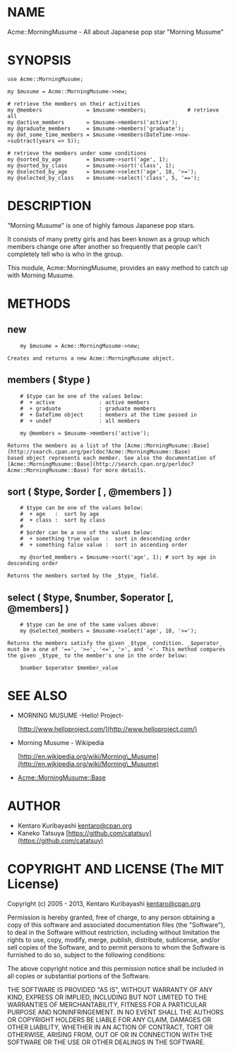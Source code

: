 # NAME

Acme::MorningMusume - All about Japanese pop star "Morning Musume"

# SYNOPSIS

    use Acme::MorningMusume;

    my $musume = Acme::MorningMusume->new;

    # retrieve the members on their activities
    my @members              = $musume->members;             # retrieve all
    my @active_members       = $musume->members('active');
    my @graduate_members     = $musume->members('graduate');
    my @at_some_time_members = $musume->members(DateTime->now->subtract(years => 5));

    # retrieve the members under some conditions
    my @sorted_by_age        = $musume->sort('age', 1);
    my @sorted_by_class      = $musume->sort('class', 1);
    my @selected_by_age      = $musume->select('age', 18, '>=');
    my @selected_by_class    = $musume->select('class', 5, '==');

# DESCRIPTION

"Morning Musume" is one of highly famous Japanese pop stars.

It consists of many pretty girls and has been known as a group which
members change one after another so frequently that people can't
completely tell who is who in the group.

This module, Acme::MorningMusume, provides an easy method to catch up
with Morning Musume.

# METHODS

## new

        my $musume = Acme::MorningMusume->new;

    Creates and returns a new Acme::MorningMusume object.

## members ( $type )

        # $type can be one of the values below:
        #  + active              : active members
        #  + graduate            : graduate members
        #  + DateTime object     : members at the time passed in
        #  + undef               : all members

        my @members = $musume->members('active');

    Returns the members as a list of the [Acme::MorningMusume::Base](http://search.cpan.org/perldoc?Acme::MorningMusume::Base)
    based object represents each member. See also the documentation of
    [Acme::MorningMusume::Base](http://search.cpan.org/perldoc?Acme::MorningMusume::Base) for more details.

## sort ( $type, $order \[ , @members \] )

        # $type can be one of the values below:
        #  + age   :  sort by age
        #  + class :  sort by class
        #
        # $order can be a one of the values below:
        #  + something true value  :  sort in descending order
        #  + something false value :  sort in ascending order

        my @sorted_members = $musume->sort('age', 1); # sort by age in descending order

    Returns the members sorted by the _$type_ field.

## select ( $type, $number, $operator \[, @members\] )

        # $type can be one of the same values above:
        my @selected_members = $musume->select('age', 18, '>=');

    Returns the members satisfy the given _$type_ condition. _$operator_
    must be a one of '==', '>=', '<=', '>', and '<'. This method compares
    the given _$type_ to the member's one in the order below:

        $number $operator $member_value

# SEE ALSO

- MORNING MUSUME -Hello! Project-

    [http://www.helloproject.com/](http://www.helloproject.com/)

- Morning Musume - Wikipedia

    [http://en.wikipedia.org/wiki/Morning\_Musume](http://en.wikipedia.org/wiki/Morning\_Musume)

- [Acme::MorningMusume::Base](http://search.cpan.org/perldoc?Acme::MorningMusume::Base)

# AUTHOR

- Kentaro Kuribayashi <kentaro@cpan.org>
- Kaneko Tatsuya [https://github.com/catatsuy](https://github.com/catatsuy)

# COPYRIGHT AND LICENSE (The MIT License)

Copyright (c) 2005 - 2013, Kentaro Kuribayashi
<kentaro@cpan.org>

Permission is hereby granted, free of charge, to any person obtaining
a copy of this software and associated documentation files (the
"Software"), to deal in the Software without restriction, including
without limitation the rights to use, copy, modify, merge, publish,
distribute, sublicense, and/or sell copies of the Software, and to
permit persons to whom the Software is furnished to do so, subject to
the following conditions:

The above copyright notice and this permission notice shall be
included in all copies or substantial portions of the Software.

THE SOFTWARE IS PROVIDED "AS IS", WITHOUT WARRANTY OF ANY KIND,
EXPRESS OR IMPLIED, INCLUDING BUT NOT LIMITED TO THE WARRANTIES OF
MERCHANTABILITY, FITNESS FOR A PARTICULAR PURPOSE AND
NONINFRINGEMENT. IN NO EVENT SHALL THE AUTHORS OR COPYRIGHT HOLDERS BE
LIABLE FOR ANY CLAIM, DAMAGES OR OTHER LIABILITY, WHETHER IN AN ACTION
OF CONTRACT, TORT OR OTHERWISE, ARISING FROM, OUT OF OR IN CONNECTION
WITH THE SOFTWARE OR THE USE OR OTHER DEALINGS IN THE SOFTWARE.
